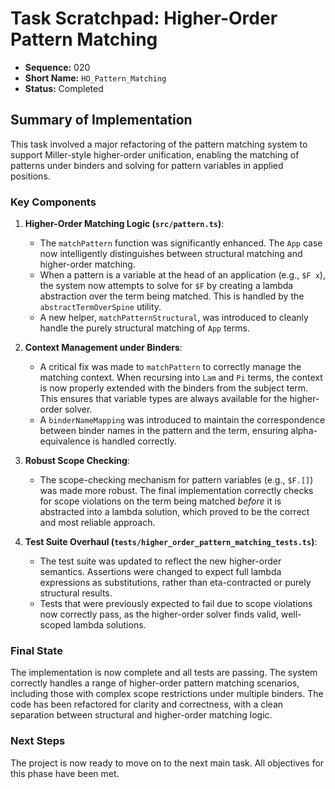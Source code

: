 # Task Scratchpad: Higher-Order Pattern Matching

- **Sequence:** 020
- **Short Name:** `HO_Pattern_Matching`
- **Status:** Completed

## Summary of Implementation

This task involved a major refactoring of the pattern matching system to support Miller-style higher-order unification, enabling the matching of patterns under binders and solving for pattern variables in applied positions.

### Key Components

1.  **Higher-Order Matching Logic (`src/pattern.ts`)**:
    -   The `matchPattern` function was significantly enhanced. The `App` case now intelligently distinguishes between structural matching and higher-order matching.
    -   When a pattern is a variable at the head of an application (e.g., `$F x`), the system now attempts to solve for `$F` by creating a lambda abstraction over the term being matched. This is handled by the `abstractTermOverSpine` utility.
    -   A new helper, `matchPatternStructural`, was introduced to cleanly handle the purely structural matching of `App` terms.

2.  **Context Management under Binders**:
    -   A critical fix was made to `matchPattern` to correctly manage the matching context. When recursing into `Lam` and `Pi` terms, the context is now properly extended with the binders from the subject term. This ensures that variable types are always available for the higher-order solver.
    -   A `binderNameMapping` was introduced to maintain the correspondence between binder names in the pattern and the term, ensuring alpha-equivalence is handled correctly.

3.  **Robust Scope Checking**:
    -   The scope-checking mechanism for pattern variables (e.g., `$F.[]`) was made more robust. The final implementation correctly checks for scope violations on the term being matched *before* it is abstracted into a lambda solution, which proved to be the correct and most reliable approach.

4.  **Test Suite Overhaul (`tests/higher_order_pattern_matching_tests.ts`)**:
    -   The test suite was updated to reflect the new higher-order semantics. Assertions were changed to expect full lambda expressions as substitutions, rather than eta-contracted or purely structural results.
    -   Tests that were previously expected to fail due to scope violations now correctly pass, as the higher-order solver finds valid, well-scoped lambda solutions.

### Final State

The implementation is now complete and all tests are passing. The system correctly handles a range of higher-order pattern matching scenarios, including those with complex scope restrictions under multiple binders. The code has been refactored for clarity and correctness, with a clean separation between structural and higher-order matching logic.

### Next Steps

The project is now ready to move on to the next main task. All objectives for this phase have been met. 